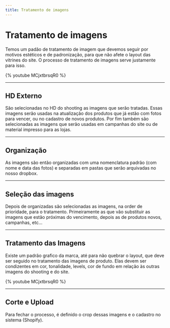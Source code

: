 ```yaml
---
title: Tratamento de imagens
---
```


# Tratamento de imagens
Temos um padão de tratamento de imagem que devemos seguir por motivos estéticos e de padronização, para que não afete o layout das vitrines do site. O processo de tratamento de imagens serve justamente para isso.

{% youtube MCjxtbrsqR0 %}

___
## HD Externo
São selecionadas no HD do shooting as imagens que serão tratadas. Essas imagens serão usadas na atualização dos produtos que já estão com fotos para vencer, ou no cadastro de novos produtos. Por fim também são selecionadas as imagens que serão usadas em campanhas do site ou de material impresso para as lojas.

___
## Organização
As imagens são então organizadas com uma nomenclatura padrão (com nome e data das fotos) e separadas em pastas que serão arquivadas no nosso dropbox.

___
## Seleção das imagens
Depois de organizadas são selecionadas as imagens, na order de prioridade, para o tratamento. Primeiramente as que vão substituir as imagens que estão próximas do vencimento, depois as de produtos novos, campanhas, etc...

___
## Tratamento das Imagens
Existe um padrão grafico da marca, até para não quebrar o layout, que deve ser seguido no tratamento das imagens de produto. Elas devem ser condizentes em cor, tonalidade, levels, cor de fundo em relação às outras imagens do shooting e do site.

{% youtube MCjxtbrsqR0 %}

___
## Corte e Upload
Para fechar o processo, é definido o crop dessas imagens e o cadastro no sistema (Shopify).
